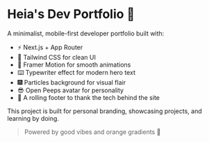 # Heia's Dev Portfolio 🚀

A minimalist, mobile-first developer portfolio built with:

- ⚡ Next.js + App Router
- 🎨 Tailwind CSS for clean UI
- 🧠 Framer Motion for smooth animations
- ⌨️ Typewriter effect for modern hero text
- 🎆 Particles background for visual flair
- 😎 Open Peeps avatar for personality
- 🙏 A rolling footer to thank the tech behind the site

This project is built for personal branding, showcasing projects, and learning by doing.  
> Powered by good vibes and orange gradients 🍊
